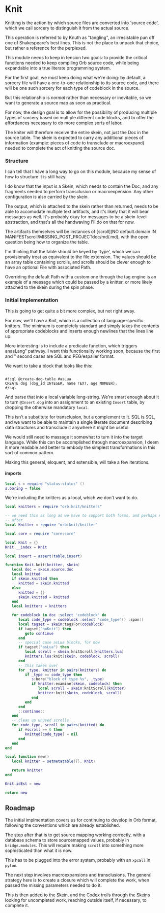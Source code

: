 # Knit


  Knitting is the action by which source files are converted into 'source
code', which we call sorcery to distinguish it from the actual source\.

This operation is referred to by Knuth as "tangling", an irresistable pun off
one of Shakespeare's best lines\.  This is not the place to unpack that choice,
but rather a reference for the perplexed\.

This module needs to keep in tension two goals: to provide the critical
functions needed to keep compiling Orb source code, while being expandable
into a true literate programming system\.

For the first goal, we must keep doing what we're doing: by default, a sorcery
file will have a one\-to\-one relationship to its source code, and there will be
one such sorcery for each type of codeblock in the source\.

But this relationship is *normal* rather than necessary or inevitable, so we
want to generate a source map as soon as practical\.

For now, the design goal is to allow for the possibility of producing multiple
types of sorcery based on multiple different code blocks, and to offer the
affordances necessary to do more complex sorts of labor\.

The kniter will therefore receive the entire skein, not just the Doc in the
source table\.  The skein is expected to carry any additional pieces of
information \(example: pieces of code to transclude or macroexpand\) needed to
complete the act of knitting the source doc\.


### Structure

  I can tell that I have a long way to go on this module, because my sense of
how to structure it is still hazy\.

I do know that the input is a Skein, which needs to contain the Doc, and any
fragments needed to perform transclusion or macroexpension\.  Any other
configuration is also carried by the skein\.

The output, which is attached to the skein rather than returned, needs to be
able to accomodate multiple text artifacts, and it's likely that it will bear
messages as well\.  It's probably okay for messages to be a skein\-level
abstraction, and that's all the handwaving I'll do on that for now\.

The artifacts themselves will be instances of [scroll](NO default.domain IN MANIFESTscroll/MISSING_POST_PROJECTdoc/md/.md), with the
open question being how to organize the table\.

I'm thinking that the table should be keyed by 'type', which we can
provisionally treat as equivalent to the file extension\. The values should be
an array table containing scrolls, and scrolls should be clever enough to have
an optional File with associated Path\.

Overriding the default Path with a custom one through the tag engine is an
example of a message which could be passed by a knitter, or more likely
attached to the skein during the spin phase\.


### Initial Implementation

This is going to get quite a bit more complex, but not right away\.

For now, we'll have a Knit, which is a collection of language\-specific
knitters\.  The minimum is completely standard and simply takes the contents of
appropriate codeblocks and inserts enough newlines that the lines line up\.

More interesting is to include a predicate function, which triggers anasLang" pathway\.  I want this functionality working soon, because the first
and
" second cases are SQL and PEG/espalier format\.

We want to take a block that looks like this:

```orb

#!sql @create-dog-table #asLua
CREATE dog (dog_id INTEGER, name TEXT, age NUMBER);
#/sql

```

And parse that into a local variable long\-string\.  We're smart enough about it
to turn `@Insert.dog` into an assignment to an existing `Insert` table, by
dropping the otherwise mandatory `local`\.

This isn't a substitute for transclusion, but a complement to it\. SQL is SQL,
and we want to be able to maintain a single literate document describing data
structures and transclude it anywhere it might be useful\.

We would still need to massage it somewhat to turn it into the target
language\.  While this can be accomplished through macroexpansion, I deem it
more readable and better to embody the simplest transformations in this sort
of common pattern\.

Making this general, eloquent, and extensible, will take a few iterations\.


#### imports

```lua
local s = require "status:status" ()
s.boring = false
```

We're including the knitters as a local, which we don't want to do\.

```lua
local knitters = require "orb:knit/knitters"

-- we need this as long as we have to support both forms, and perhaps not
-- after
local Knitter = require "orb:knit/knitter"

local core = require "core:core"
```

```lua
local Knit = {}
Knit.__index = Knit
```



```lua
local insert = assert(table.insert)

function Knit.knit(knitter, skein)
   local doc = skein.source.doc
   local knitted
   if skein.knitted then
      knitted = skein.knitted
   else
      knitted = {}
      skein.knitted = knitted
   end
   local knitters = knitters

   for codeblock in doc :select 'codeblock' do
      local code_type = codeblock :select 'code_type'() :span()
      local tagset = skein:tagsFor(codeblock)
      if tagset("noKnit") then
         goto continue
      end
      -- special case asLua blocks, for now
      if tagset("asLua") then
         local scroll = skein:knitScroll(knitters.lua)
         knitters.lua:knit(skein, codeblock, scroll)
      end
      -- this takes over
      for _type, knitter in pairs(knitters) do
         if _type == code_type then
            s:bore("block of type %s", _type)
            if knitter:examine(skein, codeblock) then
               local scroll = skein:knitScroll(knitter)
               knitter:knit(skein, codeblock, scroll)
            end
         end
      end
      ::continue::
   end
   -- clean up unused scrolls
   for code_type, scroll in pairs(knitted) do
      if #scroll == 0 then
         knitted[code_type] = nil
      end
   end
end
```

```lua
local function new()
   local knitter = setmetatable({}, Knit)

   return knitter
end

Knit.idEst = new
```

```lua
return new
```


## Roadmap

  The initial implmentation covers us for continuing to develop in Orb format,
following the conventions which are already established\.

The step after that is to get source mapping working correctly, with a
database schema to store sourcemapped values, probably in `bridge.modules`\.
This will require making `scroll` into something more sophisticated than what
it is now\.

This has to be plugged into the error system, probably with an `xpcall` in
`pylon`\.

The next step involves macroexpansions and transclusions\.  The general
strategy here is to create a closure which will complete the work, when passed
the missing parameters needed to do it\.

This is then added to the Skein, and the Codex trolls through the Skeins
looking for uncompleted work, reaching outside itself, if necessary, to
complete it\.
